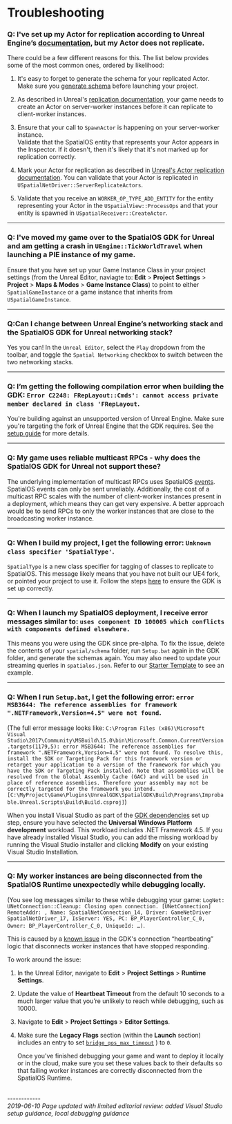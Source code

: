 # Troubleshooting

### Q: I've set up my Actor for replication according to Unreal Engine’s [documentation](https://docs.unrealengine.com/en-us/Gameplay/Networking/Actors), but my Actor does not replicate.

There could be a few different reasons for this. The list below provides some of the most common ones, ordered by likelihood:

1. It's easy to forget to generate the schema for your replicated Actor. Make sure you [generate schema]({{urlRoot}}/content/how-to-use-schema) before launching your project.

2. As described in Unreal's [replication documentation](https://docs.unrealengine.com/en-us/Gameplay/Networking/Actors), your game needs to create an Actor on server-worker instances before it can replicate to client-worker instances.

3. Ensure that your call to `SpawnActor` is happening on your server-worker instance.<br/>
Validate that the SpatialOS entity that represents your Actor appears in the Inspector. If it doesn't, then it's likely that it's not marked up for replication correctly.

1. Mark your Actor for replication as described in [Unreal's Actor replication documentation](https://docs.unrealengine.com/en-us/Gameplay/Networking/Actors). You can validate that your Actor is replicated in `USpatialNetDriver::ServerReplicateActors`.

1. Validate that you receive an `WORKER_OP_TYPE_ADD_ENTITY` for the entity representing your Actor in the `USpatialView::ProcessOps` and that your entity is spawned in `USpatialReceiver::CreateActor`.

------

### Q: I've moved my game over to the SpatialOS GDK for Unreal and am getting a crash in `UEngine::TickWorldTravel` when launching a PIE instance of my game.

Ensure that you have set up your Game Instance Class in your project settings (from the Unreal Editor, naviagte to: **Edit** > **Project Settings** > **Project** > **Maps & Modes** > **Game Instance Class**) to point to either `SpatialGameInstance` or a game instance that inherits from `USpatialGameInstance`.

------

### Q:Can I change between Unreal Engine’s networking stack and the SpatialOS GDK for Unreal networking stack?

Yes you can! In the `Unreal Editor`, select the `Play` dropdown from the toolbar, and toggle the `Spatial Networking` checkbox to switch between the two networking stacks.

------

### Q: I’m getting the following compilation error when building the GDK: `Error C2248: FRepLayout::Cmds': cannot access private member declared in class 'FRepLayout`.

You're building against an unsupported version of Unreal Engine. Make sure you're targeting the fork of Unreal Engine that the GDK requires. See the [setup guide]({{urlRoot}}/content/get-started/dependencies) for more details.

------

### Q: My game uses reliable multicast RPCs - why does the SpatialOS GDK for Unreal not support these?

The underlying implementation of multicast RPCs uses SpatialOS [events](https://docs.improbable.io/reference/latest/shared/glossary#event). SpatialOS events can only be sent unreliably. Additionally, the cost of a multicast RPC scales with the number of client-worker instances present in a deployment, which means they can get very expensive. A better approach would be to send RPCs to only the worker instances that are close to the broadcasting worker instance.

------

### Q: When I build my project, I get the following error: `Unknown class specifier 'SpatialType'`.

`SpatialType` is a new class specifier for tagging of classes to replicate to SpatialOS. This message likely means that you have not built our UE4 fork, or pointed your project to use it. Follow the steps [here]({{urlRoot}}/content/get-started/introduction) to ensure the GDK is set up correctly.

------

### Q: When I launch my SpatialOS deployment, I receive error messages similar to: `uses component ID 100005 which conflicts with components defined elsewhere.`

This means you were using the GDK since pre-alpha. To fix the issue, delete the contents of your `spatial/schema` folder, run `Setup.bat` again in the GDK folder, and generate the schemas again. You may also need to update your streaming queries in `spatialos.json`. Refer to our [Starter Template]({{urlRoot}}/content/get-started/gdk-template) to see an example.

------

### Q: When I run `Setup.bat`, I get the following error: `error MSB3644: The reference assemblies for framework ".NETFramework,Version=4.5" were not found`.

(The full error message looks like:
`C:\Program Files (x86)\Microsoft Visual Studio\2017\Community\MSBuild\15.0\bin\Microsoft.Common.CurrentVersion.targets(1179,5): error MSB3644: The reference assemblies for framework ".NETFramework,Version=4.5" were not found. To resolve this, install the SDK or Targeting Pack for this framework version or retarget your application to a version of the framework for which you have the SDK or Targeting Pack installed. Note that assemblies will be resolved from the Global Assembly Cache (GAC) and will be used in place of reference assemblies. Therefore your assembly may not be correctly targeted for the framework you intend. [C:\MyProject\Game\Plugins\UnrealGDK\SpatialGDK\Build\Programs\Improbable.Unreal.Scripts\Build\Build.csproj]`)

When you install Visual Studio as part of the [GDK dependencies]({{urlRoot}}/content/get-started/dependencies) set up step, ensure you have selected the **Universal Windows Platform development** workload. This workload includes .NET Framework 4.5. If you have already installed Visual Studio, you can add the missing workload by running the Visual Studio installer and clicking **Modify** on your existing Visual Studio Installation.

------

### Q: My worker instances are being disconnected from the SpatialOS Runtime unexpectedly while debugging locally.

(You see log messages similar to these while debugging your game: `LogNet: UNetConnection::Cleanup: Closing open connection. [UNetConnection] RemoteAddr: , Name: SpatialNetConnection_14, Driver: GameNetDriver SpatialNetDriver_17, IsServer: YES, PC: BP_PlayerController_C_0, Owner: BP_PlayerController_C_0, UniqueId: …)`.

This is caused by a [known issue](https://github.com/spatialos/UnrealGDK/issues/940) in the GDK's connection “heartbeating” logic that disconnects worker instances that have stopped responding. 

To work around the issue:

1. In the Unreal Editor, navigate to **Edit** > **Project Settings** > **Runtime Settings**.
1. Update the value of **Heartbeat Timeout** from the default 10 seconds to a much larger value that you’re unlikely to reach while debugging, such as 10000.
1. Navigate to **Edit** > **Project Settings** > **Editor Settings**.
1. Make sure the **Legacy Flags** section (within the **Launch** section) includes an entry to set [`bridge_qos_max_timeout`](https://docs.improbable.io/reference/latest/shared/project-layout/launch-config#legacy-flags) ) to `0`. 

    Once you’ve finished debugging your game and want to deploy it locally or in the cloud, make sure you set these values back to their defaults so that failing worker instances are correctly disconnected from the SpatialOS Runtime.

<br/>------------<br/>
_2019-06-10 Page updated with limited editorial review: added Visual Studio setup guidance, local debugging guidance_
